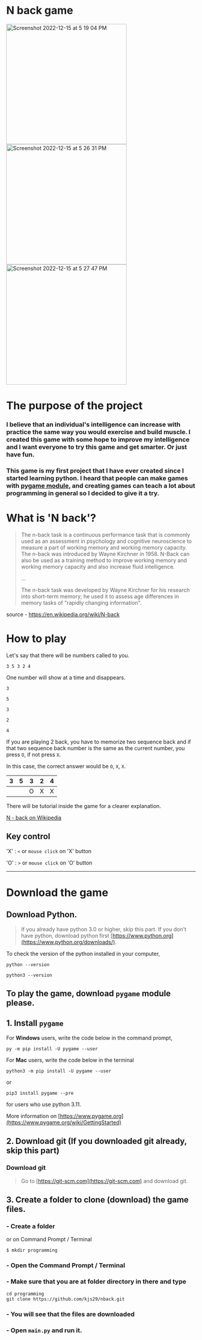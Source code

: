 # N back game

<p float="left">
  <img width="320" alt="Screenshot 2022-12-15 at 5 19 04 PM" src="https://user-images.githubusercontent.com/96529477/207994238-0635367d-a038-43d1-9bf9-0d5e2d864c72.png">
  <img width="320" alt="Screenshot 2022-12-15 at 5 26 31 PM" src="https://user-images.githubusercontent.com/96529477/207994639-78b21f5a-4a44-4dbb-b528-1039ab67cd8f.png">
  <img width="320" alt="Screenshot 2022-12-15 at 5 27 47 PM" src="https://user-images.githubusercontent.com/96529477/207994648-a2cd124c-866c-49d5-862e-ff3da6b033f1.png">
</p>


# The purpose of the project

### I believe that an individual's intelligence can increase with practice the same way you would exercise and build muscle. I created this game with some hope to improve my intelligence and I want everyone to try this game and get smarter. Or just have fun.

### This game is my first project that I have ever created since I started learning python. I heard that people can make games with [pygame module](##To-play-the-game,-download-`pygame`-module-please.), and creating games can teach a lot about programming in general so I decided to give it a try.

# What is 'N back'?

> The n-back task is a continuous performance task that is commonly used as an assessment in psychology and cognitive neuroscience to measure a part of working memory and working memory capacity. The n-back was introduced by Wayne Kirchner in 1958. N-Back can also be used as a training method to improve working memory and working memory capacity and also increase fluid intelligence.
>
> ...
>
> The n-back task was developed by Wayne Kirchner for his research into short-term memory; he used it to assess age differences in memory tasks of "rapidly changing information".

source - https://en.wikipedia.org/wiki/N-back

# How to play

Let's say that there will be numbers called to you.

`3 5 3 2 4`

One number will show at a time and disappears.

`3`

`5`

`3`

`2`

`4`

If you are playing 2 back, you have to memorize two sequence back and if that two sequence back number is the same as the current number, you press `O`, if not press `X`.

In this case, the correct answer would be `O`, `X`, `X`.

|3|5|3|2|4|
|--|--|--|--|--|
| | |O|X|X|

There will be tutorial inside the game for a clearer explanation.

[N - back on Wikipedia](https://en.wikipedia.org/wiki/N-back)

## Key control

'X' : `<` or `mouse click` on 'X' button

'O' : `>` or `mouse click` on 'O' button



---

# Download the game

## Download Python.

> If you already have python 3.0 or higher, skip this part. If you don't have python, download python first [https://www.python.org](https://www.python.org/downloads/).

To check the version of the python installed in your computer,

```
python --version
```

```
python3 --version
```

## To play the game, download `pygame` module please.

## 1. Install `pygame`

For **Windows** users, write the code below in the command prompt,

```
py -m pip install -U pygame --user
```

For **Mac** users, write the code below in the terminal

```
python3 -m pip install -U pygame --user
```

or

```
pip3 install pygame --pre
```

for users who use python 3.11.

More information on [https://www.pygame.org](https://www.pygame.org/wiki/GettingStarted)

## 2. Download git (If you downloaded git already, skip this part)

### Download git

> Go to [https://git-scm.com](https://git-scm.com) and download git.

## 3. Create a folder to clone (download) the game files.

### - Create a folder 
or on Command Prompt / Terminal
```
$ mkdir programming
```

### - Open the Command Prompt / Terminal
### - Make sure that you are at folder directory in there and type
```
cd programming
git clone https://github.com/kjs29/nback.git
```
### - You will see that the files are downloaded
### - Open `main.py` and run it.
